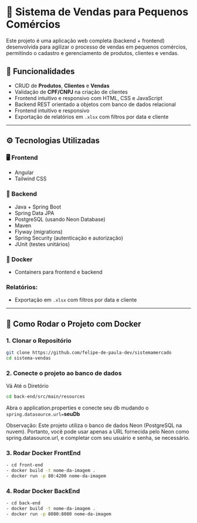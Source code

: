 # 🛒 Sistema de Vendas para Pequenos Comércios

Este projeto é uma aplicação web completa (backend + frontend) desenvolvida para agilizar o processo de vendas em pequenos comércios, permitindo o cadastro e gerenciamento de produtos, clientes e vendas.

## 📌 Funcionalidades

- CRUD de **Produtos**, **Clientes** e **Vendas**
- Validação de **CPF/CNPJ** na criação de clientes
- Frontend intuitivo e responsivo com HTML, CSS e JavaScript
- Backend REST orientado a objetos com banco de dados relacional
- Frontend intuitivo e responsivo
- Exportação de relatórios em `.xlsx` com filtros por data e cliente

---

## ⚙️ Tecnologias Utilizadas

### 🖥️ Frontend

- Angular
- Tailwind CSS

### 🔧 Backend

- Java + Spring Boot
- Spring Data JPA
- PostgreSQL (usando Neon Database)
- Maven
- Flyway (migrations)
- Spring Security (autenticação e autorização)
- JUnit (testes unitários)

### 🐳 Docker

- Containers para frontend e backend

### Relatórios:

- Exportação em `.xlsx` com filtros por data e cliente

---

## 🚀 Como Rodar o Projeto com Docker

### 1. Clonar o Repositório

```bash
git clone https://github.com/felipe-de-paula-dev/sistemamercado
cd sistema-vendas
```

### 2. Conecte o projeto ao banco de dados

Vá Até o Diretório

```bash
cd back-end/src/main/resources
```

Abra o application.properties e
conecte seu db mudando o `spring.datasource.url=`**seuDb**

Observação: Este projeto utiliza o banco de dados Neon (PostgreSQL na nuvem). Portanto, você pode usar apenas a URL fornecida pelo Neon como spring.datasource.url, e completar com seu usuário e senha, se necessário.

### 3. Rodar Docker FrontEnd

```bash
- cd front-end
- docker build -t nome-da-imagem .
- docker run -p 80:4200 nome-da-imagem
```

### 4. Rodar Docker BackEnd

```bash
- cd back-end
- docker build -t nome-da-imagem .
- docker run -p 8080:8080 nome-da-imagem
```
